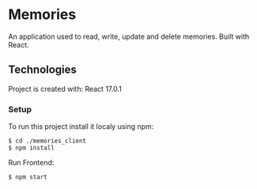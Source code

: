 # Memories
An application used to read, write, update and delete memories.
Built with React.

## Technologies

Project is created with:
React 17.0.1

### Setup
To run this project install it localy using npm:

```
$ cd ./memories_client
$ npm install 
```


Run Frontend:
```
$ npm start
